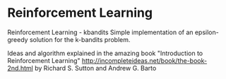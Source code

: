# Reinforcement Learning
Reinforcement Learning - kbandits
Simple implementation of an epsilon-greedy solution for the k-bandits problem.


Ideas and algorithm explained in the amazing book "Introduction to Reinforcement Learning" 
http://incompleteideas.net/book/the-book-2nd.html by Richard S. Sutton and Andrew G. Barto

